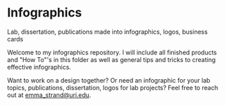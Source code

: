 # Infographics
Lab, dissertation, publications made into infographics, logos, business cards

Welcome to my infographics repository. I will include all finished products and "How To"'s in this folder as well as general tips and tricks to creating effective infographics. 

Want to work on a design together? Or need an infographic for your lab topics, publications, dissertation, logos for lab projects? Feel free to reach out at emma_strand@uri.edu.
